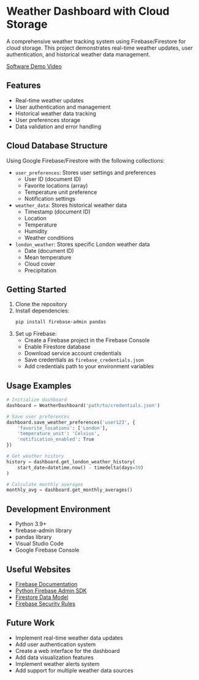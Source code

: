 # Weather Dashboard with Cloud Storage

A comprehensive weather tracking system using Firebase/Firestore for cloud storage. This project demonstrates real-time weather updates, user authentication, and historical weather data management.

[Software Demo Video](http://youtube-link-here)

## Features

- Real-time weather updates
- User authentication and management
- Historical weather data tracking
- User preferences storage
- Data validation and error handling

## Cloud Database Structure

Using Google Firebase/Firestore with the following collections:

- `user_preferences`: Stores user settings and preferences
  - User ID (document ID)
  - Favorite locations (array)
  - Temperature unit preference
  - Notification settings
- `weather_data`: Stores historical weather data
  - Timestamp (document ID)
  - Location
  - Temperature
  - Humidity
  - Weather conditions
- `london_weather`: Stores specific London weather data
  - Date (document ID)
  - Mean temperature
  - Cloud cover
  - Precipitation

## Getting Started

1. Clone the repository
2. Install dependencies:
   ```bash
   pip install firebase-admin pandas
   ```
3. Set up Firebase:
   - Create a Firebase project in the Firebase Console
   - Enable Firestore database
   - Download service account credentials
   - Save credentials as `firebase_credentials.json`
   - Add credentials path to your environment variables

## Usage Examples

```python
# Initialize dashboard
dashboard = WeatherDashboard('path/to/credentials.json')

# Save user preferences
dashboard.save_weather_preferences('user123', {
    'favorite_locations': ['London'],
    'temperature_unit': 'Celsius',
    'notification_enabled': True
})

# Get weather history
history = dashboard.get_london_weather_history(
    start_date=datetime.now() - timedelta(days=30)
)

# Calculate monthly averages
monthly_avg = dashboard.get_monthly_averages()
```

## Development Environment

- Python 3.9+
- firebase-admin library
- pandas library
- Visual Studio Code
- Google Firebase Console

## Useful Websites

- [Firebase Documentation](https://firebase.google.com/docs)
- [Python Firebase Admin SDK](https://firebase.google.com/docs/admin/setup)
- [Firestore Data Model](https://firebase.google.com/docs/firestore/data-model)
- [Firebase Security Rules](https://firebase.google.com/docs/firestore/security/get-started)

## Future Work

- Implement real-time weather data updates
- Add user authentication system
- Create a web interface for the dashboard
- Add data visualization features
- Implement weather alerts system
- Add support for multiple weather data sources
